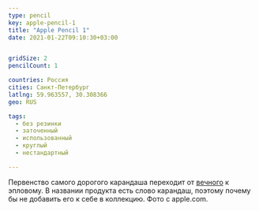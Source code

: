 ```yaml
---
type: pencil
key: apple-pencil-1
title: "Apple Pencil 1"
date: 2021-01-22T09:10:30+03:00


gridSize: 2
pencilCount: 1

countries: Россия
cities: Санкт-Петербург
latlng: 59.963557, 30.308366
geo: RUS

tags:
  - без резинки
  - заточенный
  - использованный
  - круглый
  - нестандартный

---
```


Первенство самого дорогого карандаша переходит от [вечного](?display=eternal) к эпловому. В названии продукта есть слово карандаш, поэтому почему бы не добавить его к себе в коллекцию. Фото с apple.com.
